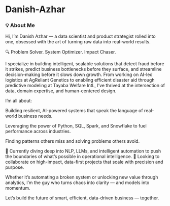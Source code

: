 # Danish-Azhar

### 💡 About Me
Hi, I’m Danish Azhar — a data scientist and product strategist rolled into one, obsessed with the art of turning raw data into real-world results.

🔍 Problem Solver. System Optimizer. Impact Chaser.

I specialize in building intelligent, scalable solutions that detect fraud before it strikes, predict business bottlenecks before they surface, and streamline decision-making before it slows down growth. From working on AI-led logistics at AgReliant Genetics to enabling efficient disaster aid through predictive modeling at Tayaba Welfare Intl., I’ve thrived at the intersection of data, domain expertise, and human-centered design.

I’m all about:

Building resilient, AI-powered systems that speak the language of real-world business needs.

Leveraging the power of Python, SQL, Spark, and Snowflake to fuel performance across industries.

Finding patterns others miss and solving problems others avoid.

🧠 Currently diving deep into NLP, LLMs, and intelligent automation to push the boundaries of what’s possible in operational intelligence.
🎯 Looking to collaborate on high-impact, data-first projects that scale with precision and purpose.

Whether it’s automating a broken system or unlocking new value through analytics, I’m the guy who turns chaos into clarity — and models into momentum.

Let’s build the future of smart, efficient, data-driven business — together. 
